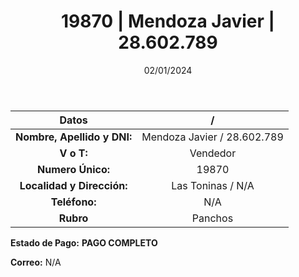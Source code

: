 ﻿---
title: 19870 | Mendoza Javier | 28.602.789
date: 02/01/2024
draft: false
tags: ['toninas', 'vendedor', 'pancho']
---

|          **Datos**          |  /  |
|:---------------------------:|:---:|
| **Nombre, Apellido y DNI:** | Mendoza Javier / 28.602.789 |
|          **V o T:**         | Vendedor |
|      **Numero Único:**      | 19870 |
|  **Localidad y Dirección:** | Las Toninas / N/A |
|        **Teléfono:**        | N/A |
|          **Rubro**          | Panchos |

**Estado de Pago:** **PAGO COMPLETO**

**Correo:** N/A
